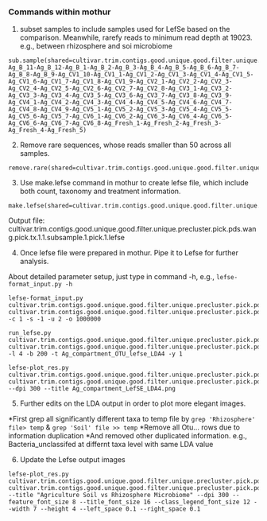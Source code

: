 ### Commands within mothur

1. subset samples to include samples used for LefSe based on the comparison. Meanwhile, rarefy reads to minimum read depth at 19023.
e.g., between rhizosphere and soi microbiome

```
sub.sample(shared=cultivar.trim.contigs.good.unique.good.filter.unique.precluster.pick.pds.wang.pick.tx.1.shared,size=19023,groups=Ag_B_10-Ag_B_11-Ag_B_12-Ag_B_1-Ag_B_2-Ag_B_3-Ag_B_4-Ag_B_5-Ag_B_6-Ag_B_7-Ag_B_8-Ag_B_9-Ag_CV1_10-Ag_CV1_1-Ag_CV1_2-Ag_CV1_3-Ag_CV1_4-Ag_CV1_5-Ag_CV1_6-Ag_CV1_7-Ag_CV1_8-Ag_CV1_9-Ag_CV2_1-Ag_CV2_2-Ag_CV2_3-Ag_CV2_4-Ag_CV2_5-Ag_CV2_6-Ag_CV2_7-Ag_CV2_8-Ag_CV3_1-Ag_CV3_2-Ag_CV3_3-Ag_CV3_4-Ag_CV3_5-Ag_CV3_6-Ag_CV3_7-Ag_CV3_8-Ag_CV3_9-Ag_CV4_1-Ag_CV4_2-Ag_CV4_3-Ag_CV4_4-Ag_CV4_5-Ag_CV4_6-Ag_CV4_7-Ag_CV4_8-Ag_CV4_9-Ag_CV5_1-Ag_CV5_2-Ag_CV5_3-Ag_CV5_4-Ag_CV5_5-Ag_CV5_6-Ag_CV5_7-Ag_CV6_1-Ag_CV6_2-Ag_CV6_3-Ag_CV6_4-Ag_CV6_5-Ag_CV6_6-Ag_CV6_7-Ag_CV6_8-Ag_Fresh_1-Ag_Fresh_2-Ag_Fresh_3-Ag_Fresh_4-Ag_Fresh_5)
```

2. Remove rare sequences, whose reads smaller than 50 across all samples.
```
remove.rare(shared=cultivar.trim.contigs.good.unique.good.filter.unique.precluster.pick.pds.wang.pick.tx.1.1.subsample.shared,nseqs=50)
```

3. Use make.lefse command in mothur to create lefse file, which include both count, taxonomy and treatment information.

```
make.lefse(shared=cultivar.trim.contigs.good.unique.good.filter.unique.precluster.pick.pds.wang.pick.tx.1.1.subsample.1.pick.shared,constaxonomy=cultivar.trim.contigs.good.unique.good.filter.unique.precluster.pick.pds.wang.pick.tx.1.cons.taxonomy,design=Ag_compartment.design,scale=totalgroup)
```

Output file: cultivar.trim.contigs.good.unique.good.filter.unique.precluster.pick.pds.wang.pick.tx.1.1.subsample.1.pick.1.lefse

4. Once lefse file were prepared in mothur. Pipe it to Lefse for further analysis.

About detailed parameter setup, just type in command -h, e.g., ``lefse-format_input.py -h``
```
lefse-format_input.py cultivar.trim.contigs.good.unique.good.filter.unique.precluster.pick.pds.wang.pick.tx.1.1.subsample.1.pick.1.lefse cultivar.trim.contigs.good.unique.good.filter.unique.precluster.pick.pds.wang.pick.tx.1.1.subsample.1.pick.1.lefse_in  -c 1 -s -1 -u 2 -o 1000000

run_lefse.py cultivar.trim.contigs.good.unique.good.filter.unique.precluster.pick.pds.wang.pick.tx.1.1.subsample.1.pick.1.lefse_in cultivar.trim.contigs.good.unique.good.filter.unique.precluster.pick.pds.wang.pick.tx.1.1.subsample.1.pick.1.lefse_res_LDA4 -l 4 -b 200 -t Ag_compartment_OTU_lefse_LDA4 -y 1

lefse-plot_res.py cultivar.trim.contigs.good.unique.good.filter.unique.precluster.pick.pds.wang.pick.tx.1.1.subsample.1.pick.1.lefse_res_LDA4 cultivar.trim.contigs.good.unique.good.filter.unique.precluster.pick.pds.wang.pick.tx.1.1.subsample.1.pick.1.lefse_res_LDA4.png --dpi 300 --title Ag_compartment_LefSE_LDA4.png
```

5. Further edits on the LDA output in order to plot more elegant images.

  *First grep all significantly different taxa to temp file by ``grep 'Rhizosphere' file> temp`` & ``grep 'Soil' file >> temp``
  *Remove all Otu... rows due to information duplication
  *And removed other duplicated information. e.g., Bacteria_unclassifed at differnt taxa level with same LDA value

6. Update the Lefse output images

```
lefse-plot_res.py cultivar.trim.contigs.good.unique.good.filter.unique.precluster.pick.pds.wang.pick.tx.1.1.subsample.1.pick.1.lefse.res_LDA4_edit cultivar.trim.contigs.good.unique.good.filter.unique.precluster.pick.pds.wang.pick.tx.1.1.subsample.1.pick.1.lefse.res_LDA4_edit.png --title "Agriculture Soil vs Rhizosphere Microbiome" --dpi 300 --feature_font_size 8 --title_font_size 16 --class_legend_font_size 12 --width 7 --height 4 --left_space 0.1 --right_space 0.1
```


